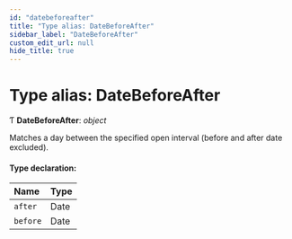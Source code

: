 ```yaml
---
id: "datebeforeafter"
title: "Type alias: DateBeforeAfter"
sidebar_label: "DateBeforeAfter"
custom_edit_url: null
hide_title: true
---
```


# Type alias: DateBeforeAfter

Ƭ **DateBeforeAfter**: *object*

Matches a day between the specified open interval (before and after date
excluded).

#### Type declaration:

Name | Type |
:------ | :------ |
`after` | Date |
`before` | Date |
